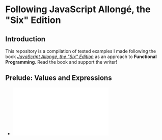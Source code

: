 # Following JavaScript Allongé, the "Six" Edition
## Introduction
This repository is a compilation of tested examples I made following the book *[JavaScript Allongé, the "Six" Edition](https://leanpub.com/javascriptallongesix/read#leanpub-auto-a-pull-of-the-lever-prefaces)* as an approach to **Functional Programming**. Read the book and support the writer!

## Prelude: Values and Expressions
* ![Code for this chapter](/src/1_valuesAndExpressions.js)

